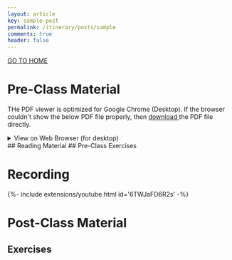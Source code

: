 ```yaml
---
layout: article
key: sample-post
permalink: /itinerary/posts/sample
comments: true
header: false
---
```


<a class="button button--primary button--rounded button--xl" href="/itinerary">GO TO HOME</a>

# Pre-Class Material
THe PDF viewer is optimized for Google Chrome (Desktop). If the browser couldn't show the below PDF file properly, then <a href="/contents/sample_material/sample_py.py"> download </a> the PDF file directly.

<details><summary>View on Web Browser (for desktop)</summary>
<div style="position: relative; height:0; padding-bottom: 85%;">
<iframe src="https://github.com/EunSeong-Park/EunSeong-Park.github.io/raw/master/contents/sample_material/sample_pdf.pdf" width="100%" height="700"></iframe>
</div>

</details>
## Reading Material
## Pre-Class Exercises

# Recording
<div>{%- include extensions/youtube.html id='6TWJaFD6R2s' -%}</div>


# Post-Class Material
## Exercises